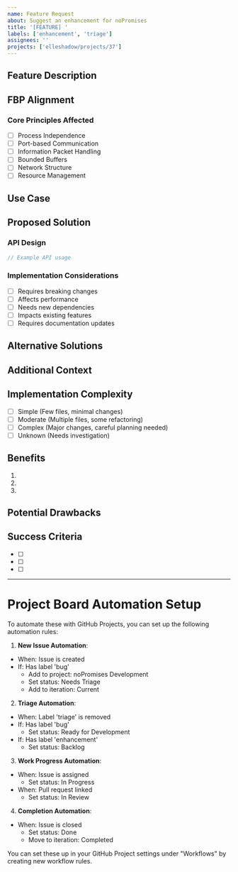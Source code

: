 ```yaml
---
name: Feature Request
about: Suggest an enhancement for noPromises
title: '[FEATURE] '
labels: ['enhancement', 'triage']
assignees: ''
projects: ['elleshadow/projects/37']
---
```


## Feature Description
<!-- A clear and concise description of the feature you'd like -->

## FBP Alignment
<!-- How does this feature align with Flow-Based Programming principles? -->

### Core Principles Affected
<!-- Check all that apply -->
- [ ] Process Independence
- [ ] Port-based Communication
- [ ] Information Packet Handling
- [ ] Bounded Buffers
- [ ] Network Structure
- [ ] Resource Management

## Use Case
<!-- Describe the specific use case or problem this feature would solve -->

## Proposed Solution
<!-- Describe your proposed solution -->

### API Design
<!-- If applicable, show how you envision the API looking -->
```go
// Example API usage
```

### Implementation Considerations
<!-- Check all that apply -->
- [ ] Requires breaking changes
- [ ] Affects performance
- [ ] Needs new dependencies
- [ ] Impacts existing features
- [ ] Requires documentation updates

## Alternative Solutions
<!-- Describe any alternative solutions you've considered -->

## Additional Context
<!-- Add any other context about the feature request here -->

## Implementation Complexity
<!-- Your estimate of the implementation complexity -->
- [ ] Simple (Few files, minimal changes)
- [ ] Moderate (Multiple files, some refactoring)
- [ ] Complex (Major changes, careful planning needed)
- [ ] Unknown (Needs investigation)

## Benefits
<!-- List the key benefits of implementing this feature -->
1. <!-- First benefit -->
2. <!-- Second benefit -->
3. <!-- Third benefit -->

## Potential Drawbacks
<!-- List any potential drawbacks or risks -->

## Success Criteria
<!-- How can we verify this feature is successfully implemented? -->
- [ ] <!-- First criteria -->
- [ ] <!-- Second criteria -->
- [ ] <!-- Third criteria -->

---

# Project Board Automation Setup

To automate these with GitHub Projects, you can set up the following automation rules:

1. **New Issue Automation**:
- When: Issue is created
- If: Has label 'bug'
  - Add to project: noPromises Development
  - Set status: Needs Triage
  - Add to iteration: Current

2. **Triage Automation**:
- When: Label 'triage' is removed
- If: Has label 'bug'
  - Set status: Ready for Development
- If: Has label 'enhancement'
  - Set status: Backlog

3. **Work Progress Automation**:
- When: Issue is assigned
  - Set status: In Progress
- When: Pull request linked
  - Set status: In Review

4. **Completion Automation**:
- When: Issue is closed
  - Set status: Done
  - Move to iteration: Completed

You can set these up in your GitHub Project settings under "Workflows" by creating new workflow rules.